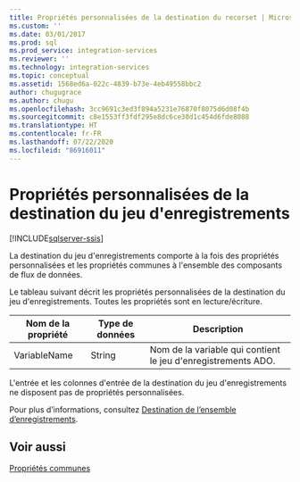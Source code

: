 ```yaml
---
title: Propriétés personnalisées de la destination du recorset | Microsoft Docs
ms.custom: ''
ms.date: 03/01/2017
ms.prod: sql
ms.prod_service: integration-services
ms.reviewer: ''
ms.technology: integration-services
ms.topic: conceptual
ms.assetid: 1568ed6a-022c-4839-b73e-4eb49558bbc2
author: chugugrace
ms.author: chugu
ms.openlocfilehash: 3cc9691c3ed3f894a5231e76870f8075d6d08f4b
ms.sourcegitcommit: c8e1553ff3fdf295e8dc6ce30d1c454d6fde8088
ms.translationtype: HT
ms.contentlocale: fr-FR
ms.lasthandoff: 07/22/2020
ms.locfileid: "86916011"
---
```

# <a name="recordset-destination-custom-properties"></a>Propriétés personnalisées de la destination du jeu d'enregistrements

[!INCLUDE[sqlserver-ssis](../../includes/applies-to-version/sqlserver-ssis.md)]


  La destination du jeu d'enregistrements comporte à la fois des propriétés personnalisées et les propriétés communes à l'ensemble des composants de flux de données.  
  
 Le tableau suivant décrit les propriétés personnalisées de la destination du jeu d'enregistrements. Toutes les propriétés sont en lecture/écriture.  
  
|Nom de la propriété|Type de données|Description|  
|-------------------|---------------|-----------------|  
|VariableName|String|Nom de la variable qui contient le jeu d'enregistrements ADO.|  
  
 L'entrée et les colonnes d'entrée de la destination du jeu d'enregistrements ne disposent pas de propriétés personnalisées.  
  
 Pour plus d’informations, consultez [Destination de l’ensemble d’enregistrements](../../integration-services/data-flow/recordset-destination.md).  
  
## <a name="see-also"></a>Voir aussi  
 [Propriétés communes](https://msdn.microsoft.com/library/51973502-5cc6-4125-9fce-e60fa1b7b796)  
  
  
